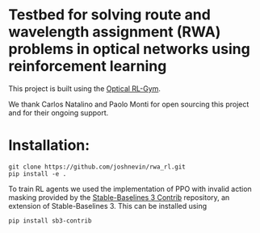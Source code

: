 # Testbed for solving route and wavelength assignment (RWA) problems in optical networks using reinforcement learning

This project is built using the [Optical RL-Gym](https://github.com/carlosnatalino/optical-rl-gym).

We thank Carlos Natalino and Paolo Monti for open sourcing this project and for their ongoing support. 

# Installation:

```
git clone https://github.com/joshnevin/rwa_rl.git
pip install -e .
```
To train RL agents we used the implementation of PPO with invalid action masking provided by the [Stable-Baselines 3 Contrib](https://github.com/Stable-Baselines-Team/stable-baselines3-contrib) repository, an extension of Stable-Baselines 3. 
This can be installed using 
```
pip install sb3-contrib
```





